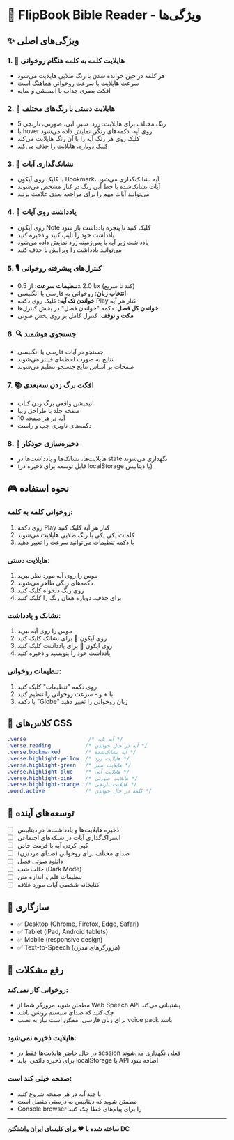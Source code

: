 # 📖 FlipBook Bible Reader - ویژگی‌ها

## ✨ ویژگی‌های اصلی

### 1. 🎯 **هایلایت کلمه به کلمه هنگام روخوانی**
- هر کلمه در حین خوانده شدن با رنگ طلایی هایلایت می‌شود
- سرعت هایلایت با سرعت روخوانی هماهنگ است
- افکت بصری جذاب با انیمیشن و سایه

### 2. 🎨 **هایلایت دستی با رنگ‌های مختلف**
- 5 رنگ مختلف برای هایلایت: زرد، سبز، آبی، صورتی، نارنجی
- با hover روی آیه، دکمه‌های رنگی نمایش داده می‌شود
- کلیک روی هر رنگ آیه را با آن رنگ هایلایت می‌کند
- کلیک دوباره، هایلایت را حذف می‌کند

### 3. 🔖 **نشانک‌گذاری آیات**
- با کلیک روی آیکون Bookmark، آیه نشانک‌گذاری می‌شود
- آیات نشانک‌شده با خط آبی رنگ در کنار مشخص می‌شوند
- می‌توانید آیات مهم را برای مراجعه بعدی علامت بزنید

### 4. 📝 **یادداشت روی آیات**
- روی آیکون Note کلیک کنید تا پنجره یادداشت باز شود
- یادداشت خود را تایپ کنید و ذخیره کنید
- یادداشت زیر آیه با پس‌زمینه زرد نمایش داده می‌شود
- می‌توانید یادداشت را ویرایش یا حذف کنید

### 5. 🎙️ **کنترل‌های پیشرفته روخوانی**
- **تنظیمات سرعت**: از 0.5x تا 2.0x (کند تا سریع)
- **انتخاب زبان**: روخوانی به فارسی یا انگلیسی
- **خواندن تک آیه**: کلیک روی دکمه Play کنار هر آیه
- **خواندن کل فصل**: دکمه "خواندن فصل" در بخش کنترل‌ها
- **مکث و توقف**: کنترل کامل بر روی پخش صوتی

### 6. 🔍 **جستجوی هوشمند**
- جستجو در آیات فارسی یا انگلیسی
- نتایج به صورت لحظه‌ای فیلتر می‌شوند
- صفحات بر اساس نتایج جستجو تنظیم می‌شوند

### 7. 📚 **افکت برگ زدن سه‌بعدی**
- انیمیشن واقعی برگ زدن کتاب
- صفحه جلد با طراحی زیبا
- 10 آیه در هر صفحه
- دکمه‌های ناوبری چپ و راست

### 8. 💾 **ذخیره‌سازی خودکار**
- هایلایت‌ها، نشانک‌ها و یادداشت‌ها در state نگهداری می‌شوند
- (قابل توسعه برای ذخیره در localStorage یا دیتابیس)

## 🎮 نحوه استفاده

### روخوانی کلمه به کلمه:
1. روی دکمه Play کنار هر آیه کلیک کنید
2. کلمات یکی یکی با رنگ طلایی هایلایت می‌شوند
3. با دکمه تنظیمات می‌توانید سرعت را تغییر دهید

### هایلایت دستی:
1. موس را روی آیه مورد نظر ببرید
2. دکمه‌های رنگی ظاهر می‌شوند
3. روی رنگ دلخواه کلیک کنید
4. برای حذف، دوباره همان رنگ را کلیک کنید

### نشانک و یادداشت:
1. موس را روی آیه ببرید
2. روی آیکون 🔖 برای نشانک کلیک کنید
3. روی آیکون 📝 برای یادداشت کلیک کنید
4. یادداشت خود را بنویسید و ذخیره کنید

### تنظیمات روخوانی:
1. روی دکمه "تنظیمات" کلیک کنید
2. با + و - سرعت روخوانی را تنظیم کنید
3. با دکمه "Globe" زبان روخوانی را تغییر دهید

## 🎨 کلاس‌های CSS

```css
.verse                    /* آیه پایه */
.verse.reading           /* آیه در حال خواندن */
.verse.bookmarked        /* آیه نشانک‌شده */
.verse.highlight-yellow  /* هایلایت زرد */
.verse.highlight-green   /* هایلایت سبز */
.verse.highlight-blue    /* هایلایت آبی */
.verse.highlight-pink    /* هایلایت صورتی */
.verse.highlight-orange  /* هایلایت نارنجی */
.word.active             /* کلمه در حال خواندن */
```

## 🚀 توسعه‌های آینده

- [ ] ذخیره هایلایت‌ها و یادداشت‌ها در دیتابیس
- [ ] اشتراک‌گذاری آیات در شبکه‌های اجتماعی
- [ ] کپی کردن آیه با فرمت خاص
- [ ] صدای مختلف برای روخوانی (صدای مرد/زن)
- [ ] دانلود صوتی فصل
- [ ] حالت شب (Dark Mode)
- [ ] تنظیمات قلم و اندازه متن
- [ ] کتابخانه شخصی آیات مورد علاقه

## 📱 سازگاری

- ✅ Desktop (Chrome, Firefox, Edge, Safari)
- ✅ Tablet (iPad, Android tablets)
- ✅ Mobile (responsive design)
- ✅ Text-to-Speech (مرورگرهای مدرن)

## 🐛 رفع مشکلات

### روخوانی کار نمی‌کند:
- مطمئن شوید مرورگر شما از Web Speech API پشتیبانی می‌کند
- چک کنید که صدای سیستم روشن باشد
- برای زبان فارسی، ممکن است نیاز به نصب voice pack باشد

### هایلایت ذخیره نمی‌شود:
- در حال حاضر هایلایت‌ها فقط در session فعلی نگهداری می‌شوند
- برای ذخیره دائمی، باید localStorage یا API اضافه شود

### صفحه خیلی کند است:
- با چند آیه در هر صفحه شروع کنید
- مطمئن شوید که دیتابیس به درستی متصل است
- Console browser را برای پیام‌های خطا چک کنید

---

**ساخته شده با ❤️ برای کلیسای ایران واشنگتن DC**
